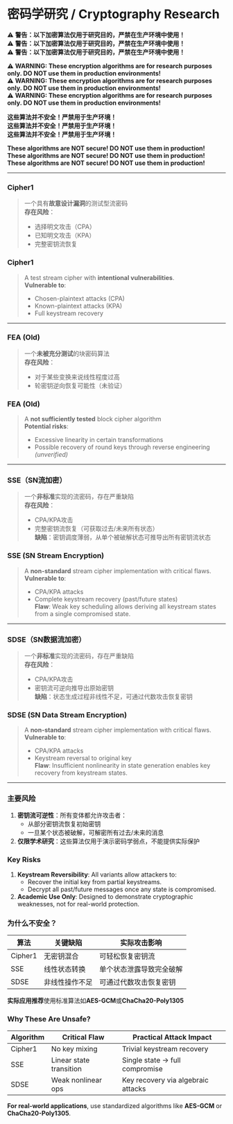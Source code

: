 # 密码学研究 / Cryptography Research

⚠ **警告：以下加密算法仅用于研究目的，严禁在生产环境中使用！**  
⚠ **警告：以下加密算法仅用于研究目的，严禁在生产环境中使用！**  
⚠ **警告：以下加密算法仅用于研究目的，严禁在生产环境中使用！**  

⚠ **WARNING: These encryption algorithms are for research purposes only. DO NOT use them in production environments!**  
⚠ **WARNING: These encryption algorithms are for research purposes only. DO NOT use them in production environments!**  
⚠ **WARNING: These encryption algorithms are for research purposes only. DO NOT use them in production environments!**  

**这些算法并不安全！严禁用于生产环境！**  
**这些算法并不安全！严禁用于生产环境！**  
**这些算法并不安全！严禁用于生产环境！**  

**These algorithms are NOT secure! DO NOT use them in production!**  
**These algorithms are NOT secure! DO NOT use them in production!**  
**These algorithms are NOT secure! DO NOT use them in production!**  

---

### Cipher1  
> 一个具有**故意设计漏洞**的测试型流密码  
> **存在风险**：  
> - 选择明文攻击（CPA）  
> - 已知明文攻击（KPA）  
> - 完整密钥流恢复  

### Cipher1  
> A test stream cipher with **intentional vulnerabilities**.  
> **Vulnerable to**:  
> - Chosen-plaintext attacks (CPA)  
> - Known-plaintext attacks (KPA)  
> - Full keystream recovery  

---

### FEA (Old)  
> 一个**未被充分测试**的块密码算法  
> **存在风险**：  
> - 对于某些变换来说线性程度过高  
> - 轮密钥逆向恢复可能性（未验证）

### FEA (Old)  
> A **not sufficiently tested** block cipher algorithm  
> **Potential risks**:  
> - Excessive linearity in certain transformations  
> - Possible recovery of round keys through reverse engineering *(unverified)*  

---

### SSE（SN流加密）  
> 一个**非标准**实现的流密码，存在严重缺陷  
> **存在风险**：  
> - CPA/KPA攻击  
> - 完整密钥流恢复（可获取过去/未来所有状态）  
> **缺陷**：密钥调度薄弱，从单个被破解状态可推导出所有密钥流状态  

### SSE (SN Stream Encryption)  
> A **non-standard** stream cipher implementation with critical flaws.  
> **Vulnerable to**:  
> - CPA/KPA attacks  
> - Complete keystream recovery (past/future states)  
> **Flaw**: Weak key scheduling allows deriving all keystream states from a single compromised state.  

---

### SDSE（SN数据流加密）  
> 一个**非标准**实现的流密码，存在严重缺陷  
> **存在风险**：  
> - CPA/KPA攻击  
> - 密钥流可逆向推导出原始密钥  
> **缺陷**：状态生成过程非线性不足，可通过代数攻击恢复密钥  

### SDSE (SN Data Stream Encryption)  
> A **non-standard** stream cipher implementation with critical flaws.  
> **Vulnerable to**:  
> - CPA/KPA attacks  
> - Keystream reversal to original key  
> **Flaw**: Insufficient nonlinearity in state generation enables key recovery from keystream states.  

---

### 主要风险  
1. **密钥流可逆性**：所有变体都允许攻击者：  
   - 从部分密钥流恢复初始密钥  
   - 一旦某个状态被破解，可解密所有过去/未来的消息  
2. **仅限学术研究**：这些算法仅用于演示密码学弱点，不能提供实际保护  

### Key Risks
1. **Keystream Reversibility**: All variants allow attackers to:  
   - Recover the initial key from partial keystreams.  
   - Decrypt all past/future messages once any state is compromised.  
2. **Academic Use Only**: Designed to demonstrate cryptographic weaknesses, not for real-world protection.  

### 为什么不安全？  
| 算法      | 关键缺陷                  | 实际攻击影响                  |  
|-----------|--------------------------|-----------------------------|  
| Cipher1   | 无密钥混合                | 可轻松恢复密钥流              |  
| SSE       | 线性状态转换              | 单个状态泄露导致完全破解        |  
| SDSE      | 非线性操作不足            | 可通过代数攻击恢复密钥          |  

**实际应用推荐**使用标准算法如**AES-GCM**或**ChaCha20-Poly1305**

### Why These Are Unsafe?  
| Algorithm | Critical Flaw | Practical Attack Impact |  
|-----------|--------------|-------------------------|  
| Cipher1   | No key mixing | Trivial keystream recovery |  
| SSE       | Linear state transition | Single state → full compromise |  
| SDSE      | Weak nonlinear ops | Key recovery via algebraic attacks |  

**For real-world applications**, use standardized algorithms like **AES-GCM** or **ChaCha20-Poly1305**.
